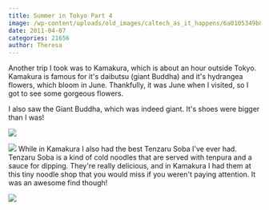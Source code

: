```yaml
---
title: Summer in Tokyo Part 4
image: /wp-content/uploads/old_images/caltech_as_it_happens/6a0105349b8251970b014e6045e3f8970c.jpg
date: 2011-04-07
categories: 21656
author: Theresa
---
```


Another trip I took was to Kamakura, which is about an hour outside Tokyo. Kamakura is famous for it's daibutsu (giant Buddha) and it's hydrangea flowers, which bloom in June. Thankfully, it was June when I visited, so I got to see some gorgeous flowers.

I also saw the Giant Buddha, which was indeed giant. It's shoes were bigger than I was!


![](/old_images/caltech_as_it_happens/6a0105349b8251970b0147e3a121c1970b.jpg)

![](/old_images/caltech_as_it_happens/6a0105349b8251970b014e6045e6ba970c.jpg)
While in Kamakura I also had the best Tenzaru Soba I've ever had. Tenzaru Soba is a kind of cold noodles that are served with tenpura and a sauce for dipping. They're really delicious, and in Kamakura I had them at this tiny noodle shop that you would miss if you weren't paying attention. It was an awesome find though!


![](/old_images/caltech_as_it_happens/6a0105349b8251970b014e6045e8f5970c.jpg)
